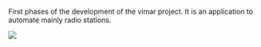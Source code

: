 
First phases of the development of the vimar project.
It is an application to automate mainly radio stations.

<a> <img src="https://github.com/valgaba21/vimar/blob/master/screenshots/pan1.jpg"  style="max-width:100%;"></a>
